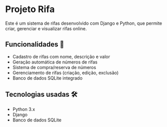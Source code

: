# Projeto Rifa

Este é um sistema de rifas desenvolvido com Django e Python, que permite criar, gerenciar e visualizar rifas online.

## Funcionalidades 🚀

- Cadastro de rifas com nome, descrição e valor
- Geração automática de números de rifas
- Sistema de compra/reserva de números
- Gerenciamento de rifas (criação, edição, exclusão)
- Banco de dados SQLite integrado

## Tecnologias usadas 🛠️

- Python 3.x
- Django
- Banco de dados SQLite
